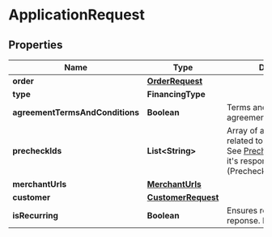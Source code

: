 

# ApplicationRequest


## Properties

| Name | Type | Description | Notes |
|------------ | ------------- | ------------- | -------------|
|**order** | [**OrderRequest**](OrderRequest.md) |  |  |
|**type** | **FinancingType** |  |  |
|**agreementTermsAndConditions** | **Boolean** | Terms and conditions agreement |  [optional] |
|**precheckIds** | **List&lt;String&gt;** | Array of all precheck ids related to this application. See [Precheck operation](#reference/precheck-operations/precheck) and it&#39;s response (PrecheckResultsResponse). |  [optional] |
|**merchantUrls** | [**MerchantUrls**](MerchantUrls.md) |  |  |
|**customer** | [**CustomerRequest**](CustomerRequest.md) |  |  |
|**isRecurring** | **Boolean** | Ensures recurrence ID in reponse. Default is &#x60;false&#x60; |  [optional] |



